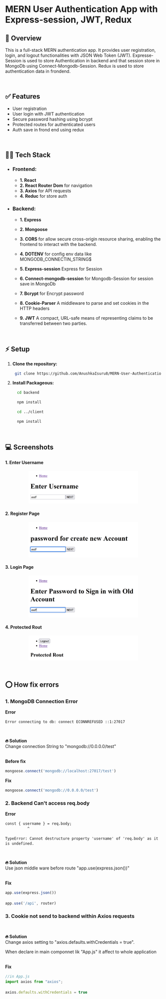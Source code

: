 # MERN User Authentication App with Express-session, JWT, Redux

## 🤔 Overview

This is a full-stack MERN authentication  app. It provides user registration, login, and logout functionalities with JSON Web Token (JWT). Expresse-Session is used to store Authentication in backend and that session store in MongoDb using Connect-Mongodb-Session. Redux is used to store authentication data in frondend.

<br>

## ✅ Features

- User registration
- User login with JWT authentication
- Secure password hashing using bcrypt
- Protected routes for authenticated users
- Auth save in frond end using redux
<br>

## 🧑‍💻 Tech Stack

- ### Frontend:
  - **1. React**
  - **2. React Router Dom** for navigation
  - **3. Axios** for API requests
  - **4. Reduc** for store auth

- ### Backend:
  - **1. Express**
  - **2. Mongoose** 
  - **3. CORS** for allow secure cross-origin resource sharing, enabling the frontend to interact with the backend.
  - **4. DOTENV** for config env data like MONGODB_CONNECTIN_STRING$
  - **5. Express-session** Express for Session
  
  - **6. Connect-mongodb-session** for Mongodb-Session for session save in MongoDb
  - **7. Bcrypt** for Encrypt password
  - **8. Cookie-Parser** A middleware to parse and set cookies in the HTTP headers
  - **9. JWT** A compact, URL-safe means of representing claims to be transferred between two parties.

<br>

## ⚡ Setup

1. **Clone the repository:**
   ```bash
    git clone https://github.com/AnushkaIsuru8/MERN-User-Authentication-App-with-Express-session-JWT-Redux.git
   ```
2. **Install Packageous:**
    ```bash
      cd backend
    ```
    ```bash
      npm install
    ```

    ```bash
      cd ../client
    ```
    
    ```bash
      npm install
    ```


<br>

## 💻 **Screenshots**

#### 1. Enter Username

<p align="center">
  <img width="70%"  src="/README/Enter Username.png" alt="Enter Username">
</p>

#### 2. Register Page

<p align="center">
  <img width="70%"  src="/README/Register.png" alt="Register Page">
</p>

#### 3. Login Page

<p align="center">
  <img width="70%"  src="/README/Sign In.png" alt="Login Page">
</p>

#### 4. Protected Rout

<p align="center">
  <img width="70%"  src="/README/Protected Rout.png" alt="Protected Rout">
</p>

<br>

## ⭕ How fix errors

### 1. MongoDB Connection Error

**Error**
```
Error connecting to db: connect ECONNREFUSED ::1:27017
```

<br>

**🔥 Solution** 
<br>
Change connection String to "mongodb://0.0.0.0/test"
<br><br>

**Before fix**

```js
mongoose.connect('mongodb://localhost:27017/test')
```
**Fix**

```js
mongoose.connect('mongodb://0.0.0.0/test')
```



### 2. Backend Can't access req.body

**Error**
```
const { username } = req.body;
          ^

TypeError: Cannot destructure property 'username' of 'req.body' as it is undefined.
```

<br>

**🔥 Solution** 
<br>
Use json middle ware before route "app.use(express.json())"
<br><br>

**Fix**

```js
app.use(express.json())

app.use('/api', router)
```


### 3. Cookie not send to backend within Axios requests

<br>

**🔥 Solution** 
<br>
Change axios setting to "axios.defaults.withCredentials = true".

When declare in main componnet lik "App.js" it affect to whole application
<br><br>

**Fix**

```js
//in App.js
import axios from "axios";

axios.defaults.withCredentials = true
```
